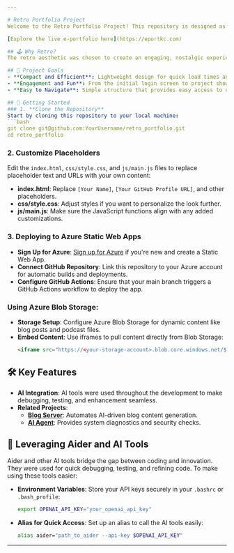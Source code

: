 ```yaml
---

# Retro Portfolio Project
Welcome to the Retro Portfolio Project! This repository is designed as a unique, fast, and efficient e-portfolio to showcase various development projects and technical skills. With a retro-inspired look, it stands out while still focusing on functionality and accessibility.

[Explore the live e-portfolio here](https://eportkc.com)

## 🕹️ Why Retro?
The retro aesthetic was chosen to create an engaging, nostalgic experience that makes the portfolio memorable. In a world full of modern designs, this project shows versatility and creativity, proving that great work can come in all styles.

## 🚀 Project Goals
- **Compact and Efficient**: Lightweight design for quick load times and responsiveness on any device.
- **Engagement and Fun**: From the initial login screen to project showcases, the experience is interactive and different from the norm.
- **Easy to Navigate**: Simple structure that provides easy access to detailed documentation, related projects, and resources.

## 🔧 Getting Started
### 1. **Clone the Repository**
Start by cloning this repository to your local machine:
```bash
git clone git@github.com:YourUsername/retro_portfolio.git
cd retro_portfolio
```

### 2. **Customize Placeholders**
Edit the `index.html`, `css/style.css`, and `js/main.js` files to replace placeholder text and URLs with your own content:
- **index.html**: Replace `[Your Name]`, `[Your GitHub Profile URL]`, and other placeholders.
- **css/style.css**: Adjust styles if you want to personalize the look further.
- **js/main.js**: Make sure the JavaScript functions align with any added customizations.

### 3. **Deploying to Azure Static Web Apps**
- **Sign Up for Azure**: [Sign up for Azure](https://portal.azure.com/) if you're new and create a Static Web App.
- **Connect GitHub Repository**: Link this repository to your Azure account for automatic builds and deployments.
- **Configure GitHub Actions**: Ensure that your main branch triggers a GitHub Actions workflow to deploy the app.

### Using Azure Blob Storage:
- **Storage Setup**: Configure Azure Blob Storage for dynamic content like blog posts and podcast files.
- **Embed Content**: Use iframes to pull content directly from Blob Storage:
    ```html
    <iframe src="https://<your-storage-account>.blob.core.windows.net/$web/your-content.html" width="100%" height="600px" style="border:none;"></iframe>
    ```

## 🛠️ Key Features
- **AI Integration**: AI tools were used throughout the development to make debugging, testing, and enhancement seamless.
- **Related Projects**:
    - **[Blog Server](https://github.com/yourusername/blog-server)**: Automates AI-driven blog content generation.
    - **[AI Agent](https://github.com/yourusername/ai-agent)**: Provides system diagnostics and security checks.

## 🤖 Leveraging Aider and AI Tools
Aider and other AI tools bridge the gap between coding and innovation. They were used for quick debugging, testing, and refining code. To make using these tools easier:
- **Environment Variables**: Store your API keys securely in your `.bashrc` or `.bash_profile`:
    ```bash
    export OPENAI_API_KEY="your_openai_api_key"
    ```
- **Alias for Quick Access**: Set up an alias to call the AI tools easily:
    ```bash
    alias aider="path_to_aider --api-key $OPENAI_API_KEY"
    ```

---
```


